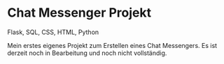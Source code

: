 # Chat Messenger Projekt
Flask, SQL, CSS, HTML, Python

Mein erstes eigenes Projekt zum Erstellen eines Chat Messengers.
Es ist derzeit noch in Bearbeitung und noch nicht vollständig.
